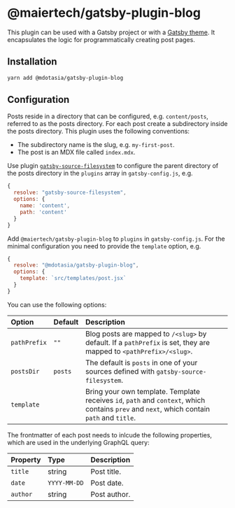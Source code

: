 # @maiertech/gatsby-plugin-blog

This plugin can be used with a Gatsby project or with a [Gatsby theme](https://www.gatsbyjs.org/docs/themes/).
It encapsulates the logic for programmatically creating post pages.

## Installation

```bash
yarn add @mdotasia/gatsby-plugin-blog
```

## Configuration

Posts reside in a directory that can be configured, e.g. `content/posts`, referred to as the posts directory. For each post create a subdirectory inside the posts directory. This plugin uses the following conventions:

- The subdirectory name is the slug, e.g. `my-first-post`.
- The post is an MDX file called `index.mdx`.

Use plugin [`gatsby-source-filesystem`](https://www.gatsbyjs.org/packages/gatsby-source-filesystem/) to configure the parent directory of the posts directory in the `plugins` array in `gatsby-config.js`, e.g.

```js
{
  resolve: "gatsby-source-filesystem",
  options: {
    name: 'content',
    path: 'content'
  }
}
```

Add `@maiertech/gatsby-plugin-blog` to `plugins` in `gatsby-config.js`. For the minimal configuration you need to provide the `template` option, e.g.

```js
{
  resolve: "@mdotasia/gatsby-plugin-blog",
  options: {
    template: `src/templates/post.jsx`
  }
}
```

You can use the following options:

| Option       | Default | Description                                                                                                                                |
| :----------- | :------ | :----------------------------------------------------------------------------------------------------------------------------------------- |
| `pathPrefix` | `""`    | Blog posts are mapped to `/<slug>` by default. If a `pathPrefix` is set, they are mapped to `<pathPrefix>/<slug>`.                         |
| `postsDir`   | `posts` | The default is `posts` in one of your sources defined with `gatsby-source-filesystem`.                                                     |
| `template`   |         | Bring your own template. Template receives `id`, `path` and `context`, which contains `prev` and `next`, which contain `path` and `title`. |

The frontmatter of each post needs to inlcude the following properties, which are used in the underlying GraphQL query:

| Property | Type         | Description  |
| :------- | :----------- | :----------- |
| `title`  | string       | Post title.  |
| `date`   | `YYYY-MM-DD` | Post date.   |
| `author` | string       | Post author. |
